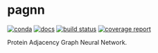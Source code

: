 # pagnn

[![conda](https://img.shields.io/conda/dn/kimlab/pagnn.svg)](https://anaconda.org/kimlab/pagnn/)
[![docs](https://img.shields.io/badge/docs-v0.1.9-blue.svg)](https://kimlab.gitlab.io/pagnn/v0.1.9/)
[![build status](https://gitlab.com/kimlab/pagnn/badges/v0.1.9/build.svg)](https://gitlab.com/kimlab/pagnn/commits/v0.1.9/)
[![coverage report](https://gitlab.com/kimlab/pagnn/badges/v0.1.9/coverage.svg)](https://kimlab.gitlab.io/pagnn/v0.1.9/htmlcov/)

Protein Adjacency Graph Neural Network.
